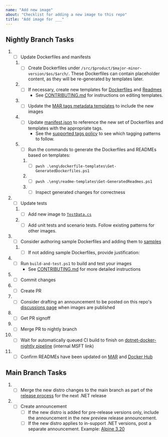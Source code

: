 ```yaml
---
name: "Add new image"
about: "Checklist for adding a new image to this repo"
title: "Add image for ___"
---
```


## Nightly Branch Tasks

1. - [ ] Update Dockerfiles and manifests
    1. - [ ] Create Dockerfiles under
        `/src/$product/$major-minor-version/$os/$arch/`. These Dockerfiles can contain placeholder
        content, as they will be re-generated by templates later.
    1. - [ ] If necessary, create new templates for [Dockerfiles](https://github.com/dotnet/dotnet-docker/tree/nightly/eng/dockerfile-templates)
        and [Readmes](https://github.com/dotnet/dotnet-docker/tree/nightly/eng/readme-templates)
            - See [CONTRIBUTING.md](https://github.com/dotnet/dotnet-docker/tree/nightly/CONTRIBUTING.md#editing-dockerfiles)
        for instructions on editing templates.
    1. - [ ] Update the [MAR tags metadata templates](https://github.com/dotnet/dotnet-docker/tree/nightly/eng/mcr-tags-metadata-templates)
        to include the new images
    1. - [ ] Update [manifest.json](https://github.com/dotnet/dotnet-docker/blob/nightly/manifest.json)
        to reference the new set of Dockerfiles and templates with the appropriate tags.
            - See the [supported tags policy](https://github.com/dotnet/dotnet-docker/blob/nightly/documentation/supported-tags.md)
          to see which tagging patterns to follow.
    1. - [ ] Run the commands to generate the Dockerfiles and READMEs based on templates:
        1. - [ ] `pwsh .\eng\dockerfile-templates\Get-GeneratedDockerfiles.ps1`
        1. - [ ] `pwsh .\eng\readme-templates\Get-GeneratedReadmes.ps1`
        1. - [ ] Inspect generated changes for correctness
1. - [ ] Update tests
    1. - [ ] Add new image to [`TestData.cs`](https://github.com/dotnet/dotnet-docker/blob/nightly/tests/Microsoft.DotNet.Docker.Tests/TestData.cs)
    1. - [ ] Add unit tests and scenario tests. Follow existing patterns for other images.
1. - [ ] Consider authoring sample Dockerfiles and adding them to [samples](https://github.com/dotnet/dotnet-docker/tree/main/samples)
    1. - [ ] If not adding sample Dockerfiles, provide justification:
1. - [ ] Run `build-and-test.ps1` to build and test your images
        - See [CONTRIBUTING.md](https://github.com/dotnet/dotnet-docker/tree/nightly/CONTRIBUTING.md#editing-dockerfiles) for more detailed instructions
1. - [ ] Commit changes
1. - [ ] Create PR
1. - [ ] Consider drafting an announcement to be posted on this repo's [discussions page](https://github.com/dotnet/dotnet-docker/discussions)
    when images are published
1. - [ ] Get PR signoff
1. - [ ] Merge PR to nightly branch
1. - [ ] Wait for automatically queued CI build to finish on [dotnet-docker-nightly pipeline](https://dev.azure.com/dnceng/internal/_build?definitionId=359) (internal MSFT link)
1. - [ ] Confirm READMEs have been updated on [MAR](https://mcr.microsoft.com/en-us/catalog?search=dotnet) and [Docker Hub](https://hub.docker.com/r/microsoft/dotnet)

## Main Branch Tasks

1. - [ ] Merge the new distro changes to the main branch as part of the
     [release process](https://github.com/dotnet/release/blob/main/.github/ISSUE_TEMPLATE/dotnet-docker-servicing-release.md)
     for the next .NET release
1. - [ ] Create announcement
      - [ ] If the new distro is added for pre-release versions only, include the announcement in the new preview release announcement.
      - [ ] If the new distro applies to in-support .NET versions, post a separate announcement. Example: [Alpine 3.20](https://github.com/dotnet/dotnet-docker/discussions/5556)
